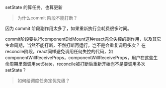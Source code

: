 setState 的算任务，也算更新

> 为什么commit 阶段不能打断？

因为 commit 阶段副作用太多了，如果重新执行会耗费很多时间。

commit阶段要执行componentDidMount这种react完全失控的副作用，以及其它生命周期，当然不能打断，不然打断再运行，岂不是会重复调用多次？
在reconcile阶段，react同样避免调用任何失控的代码，如componentWillReceiveProps，componentWillReceiveProps，用户在这些生命周期里面调用setState，reconcile被打断后重新开始岂不是要调用多次setState？



> 如何给调度任务定优先级？


